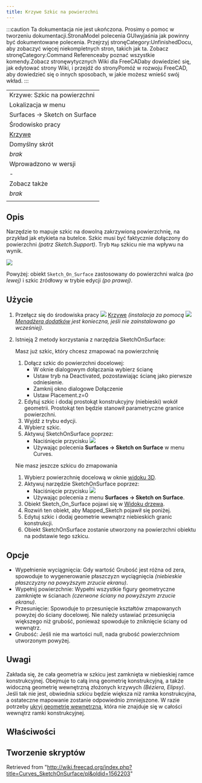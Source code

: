 ```yaml
---
title: Krzywe Szkic na powierzchni
---
```

:::caution
Ta dokumentacja nie jest ukończona. Prosimy o pomoc w tworzeniu dokumentacji.StronaModel polecenia GUIwyjaśnia jak powinny być dokumentowane polecenia. Przejrzyj stronęCategory:UnfinishedDocu, aby zobaczyć więcej niekompletnych stron, takich jak ta. Zobacz stronęCategory:Command Referenceaby poznać wszystkie komendy.Zobacz stronęwytycznych Wiki dla FreeCADaby dowiedzieć się, jak edytować strony Wiki, i przejdź do stronyPomóż w rozwoju FreeCAD, aby dowiedzieć się o innych sposobach, w jakie możesz wnieść swój wkład.
:::

|  |
| --- |
| Krzywe: Szkic na powierzchni |
| Lokalizacja w menu |
| Surfaces → Sketch on Surface |
| Środowisko pracy |
| [Krzywe](/Curves_Workbench/pl "Curves Workbench/pl") |
| Domyślny skrót |
| *brak* |
| Wprowadzono w wersji |
| - |
| Zobacz także |
| *brak* |
|  |

## Opis

Narzędzie to mapuje szkic na dowolną zakrzywioną powierzchnię, na przykład jak etykieta na butelce.
Szkic musi być faktycznie dołączony do powierzchni *(patrz Sketch.Support)*.
Tryb `Map` szkicu nie ma wpływu na wynik.

![](/images/Curves_SketchOnSurface_demo.png)

Powyżej: obiekt `Sketch_On_Surface` zastosowany do powierzchni walca *(po lewej)* i szkic źródłowy w trybie edycji *(po prawej)*.

## Użycie

1. Przełącz się do środowiska pracy ![](/images/Curves_workbench_icon.svg) [Krzywe](/Curves_Workbench/pl "Curves Workbench/pl") *(instalacja za pomocą ![](/images/Std_AddonMgr.svg) [Menadżera dodatków](/Std_AddonMgr/pl "Std AddonMgr/pl") jest konieczna, jeśli nie zainstalowano go wcześniej)*.
2. Istnieją 2 metody korzystania z narzędzia SketchOnSurface:

   Masz już szkic, który chcesz zmapować na powierzchnię

   1. Dołącz szkic do powierzchni docelowej:
      * W oknie dialogowym dołączania wybierz ścianę
      * Ustaw tryb na Deactivated, pozostawiając ścianę jako pierwsze odniesienie.
      * Zamknij okno dialogowe Dołączenie
      * Ustaw Placement.z=0
   2. Edytuj szkic i dodaj prostokąt konstrukcyjny (niebieski) wokół geometrii. Prostokąt ten będzie stanowił parametryczne granice powierzchni.
   3. Wyjdź z trybu edycji.
   4. Wybierz szkic.
   5. Aktywuj SketchOnSurface poprzez:
      * Naciśnięcie przycisku ![](/images/Curves_SketchOnSurface.svg)
      * Używając polecenia **Surfaces → Sketch on Surface** w menu Curves.

   Nie masz jeszcze szkicu do zmapowania

   1. Wybierz powierzchnię docelową w oknie [widoku 3D](/3D_view/pl "3D view/pl").
   2. Aktywuj narzędzie SketchOnSurface poprzez:
      * Naciśnięcie przycisku ![](/images/Curves_SketchOnSurface.svg)
      * Używając polecenia z menu **Surfaces → Sketch on Surface**.
   3. Obiekt Sketch\_On\_Surface pojawi się w [Widoku drzewa](/Tree_view "Tree view").
   4. Rozwiń ten obiekt, aby Mapped\_Sketch pojawił się poniżej.
   5. Edytuj szkic i dodaj geometrie wewnątrz niebieskich granic konstrukcji.
   6. Obiekt SketchOnSurface zostanie utworzony na powierzchni obiektu na podstawie tego szkicu.

## Opcje

* Wypełnienie wyciągnięcia: Gdy wartość Grubość jest różna od zera, spowoduje to wygenerowanie płaszczyzn wyciągnięcia *(niebieskie płaszczyzny na powyższym zrzucie ekranu)*.
* Wypełnij powierzchnie: Wypełni wszystkie figury geometryczne zamknięte w ścianach *(czerwone ściany na powyższym zrzucie ekranu)*.
* Przesunięcie: Spowoduje to przesunięcie kształtów zmapowanych powyżej do ściany docelowej. Nie należy ustawiać przesunięcia większego niż grubość, ponieważ spowoduje to zniknięcie ściany od wewnątrz.
* Grubość: Jeśli nie ma wartości null, nada grubość powierzchniom utworzonym powyżej.

## Uwagi

Zakłada się, że cała geometria w szkicu jest zamknięta w niebieskiej ramce konstrukcyjnej. Obejmuje to całą inną geometrię konstrukcyjną, a także widoczną geometrię wewnętrzną złożonych krzywych *(Béziera, Elipsy)*. Jeśli tak nie jest, obwiednia szkicu będzie większa niż ramka konstrukcyjna, a ostateczne mapowanie zostanie odpowiednio zmniejszone. W razie potrzeby [ukryj geometrię wewnętrzną](/Sketcher_RestoreInternalAlignmentGeometry/pl "Sketcher RestoreInternalAlignmentGeometry/pl"), która nie znajduje się w całości wewnątrz ramki konstrukcyjnej.

## Właściwości

## Tworzenie skryptów

Retrieved from "<http://wiki.freecad.org/index.php?title=Curves_SketchOnSurface/pl&oldid=1562203>"